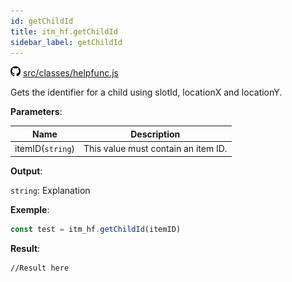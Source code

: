 ```yaml
---
id: getChildId
title: itm_hf.getChildId
sidebar_label: getChildId
---
```

![](/img/github.png) [src/classes/helpfunc.js](https://github.com/TrustedSourceLeaks/LeakedServer/blob/master/src/classes/helpfunc.js)

Gets the identifier for a child using slotId, locationX and locationY.

**Parameters**:

Name  |   Description 
----------- |   -----------
itemID(`string`)  |   This value must contain an item ID.


**Output**:

`string`: Explanation


**Exemple**:
```js
const test = itm_hf.getChildId(itemID)
```

**Result**:
```
//Result here
```